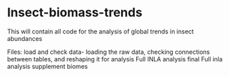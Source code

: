 # Insect-biomass-trends
This will contain all code for the analysis of global trends in insect abundances 

Files: 
load and check data- loading the raw data, checking connections between tables, and reshaping it for analysis 
Full INLA analysis final 
Full inla analysis supplement 
biomes



